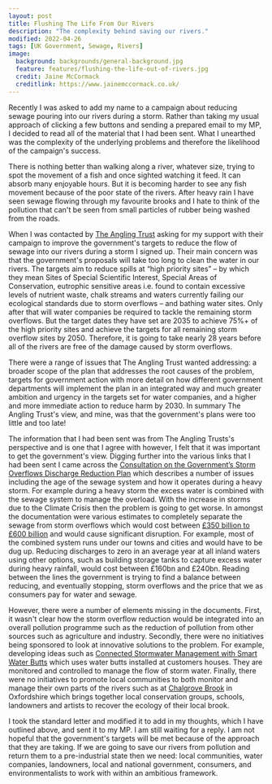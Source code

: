```yaml
---
layout: post
title: Flushing The Life From Our Rivers
description: "The complexity behind saving our rivers."
modified: 2022-04-26
tags: [UK Government, Sewage, Rivers]
image:
  background: backgrounds/general-background.jpg
  feature: features/flushing-the-life-out-of-rivers.jpg
  credit: Jaine McCormack
  creditlink: https://www.jainemccormack.co.uk/
---
```


Recently I was asked to add my name to a campaign about reducing sewage pouring into our rivers during a storm. Rather than taking my usual approach of clicking a few buttons and sending a prepared email to my MP, I decided to read all of the material that I had been sent. What I unearthed was the complexity of the underlying problems and therefore the likelihood of the campaign's success.

There is nothing better than walking along a river, whatever size, trying to spot the movement of a fish and once sighted watching it feed. It can absorb many enjoyable hours.  But it is becoming harder to see any fish movement because of the poor state of the rivers.  After heavy rain I have seen sewage flowing through my favourite brooks and I hate to think of the pollution that can't be seen from small particles of rubber being washed from the roads.

When I was contacted by [The Angling Trust](https://anglingtrust.net/) asking for my support with their campaign to improve the government's targets to reduce the flow of sewage into our rivers during a storm I signed up. Their main concern was that the government's proposals  will take too long to clean the water in our rivers. The targets aim to reduce spills at “high priority sites”  – by which they mean Sites of Special Scientific Interest, Special Areas of Conservation, eutrophic sensitive areas i.e. found to contain excessive levels of nutrient waste, chalk streams and waters currently failing our ecological standards due to storm overflows – and bathing water sites. Only after that will water companies be required to tackle the remaining storm overflows. But the target dates they have set are 2035 to achieve 75%+ of the high priority sites and achieve the targets for all remaining storm overflow sites by 2050. Therefore, it is going to take nearly 28 years before all of the rivers are free of the damage caused by storm overflows.

There were a range of issues that The Angling Trust wanted addressing: a broader scope of the plan that addresses the root causes of the problem, targets for government action with more detail on how different government departments will implement the plan in an integrated way and much greater ambition and urgency in the targets set for water companies, and a higher and more immediate action to reduce harm by 2030.  In summary The Angling Trust's view, and mine, was that the government's plans were too little and too late!

The information that I had been sent was from The Angling Trusts's perspective and is one that I agree with however, I felt that it was important to get the government's view. Digging further into the various links that I had been sent I came across the [Consultation on the Government’s Storm Overflows Discharge Reduction Plan](https://consult.defra.gov.uk/water-industry/storm-overflows-discharge-reduction-plan/supporting_documents/Final%20Consultation%20Document%20PDF.pdf) which describes a number of issues including the age of the sewage system and how it operates during a heavy storm. For example during a heavy storm the excess water is combined with the sewage system to manage the overload. With the increase in storms due to the Climate Crisis then the problem is going to get worse. In amongst the documentation were various estimates to completely separate the sewage from storm overflows which would cost between [£350 billion to £600 billion](https://assets.publishing.service.gov.uk/government/uploads/system/uploads/attachment_data/file/1030980/storm-overflows-evidence-project.pdf) and would cause significant disruption. For example, most of the combined system runs under our towns and cities and would have to be dug up. Reducing discharges to zero in an average year at all inland waters using other options, such as building storage tanks to capture excess water during heavy rainfall, would cost between £160bn and £240bn. Reading between the lines the government is trying to find a balance between reducing, and eventually stopping, storm overflows and the price that we as consumers pay for water and sewage.

However, there were a number of elements missing in the documents. First, it wasn't clear how the storm overflow reduction would be integrated into an overall pollution programme such as the reduction of pollution from other sources such as agriculture and industry. Secondly, there were no initiatives being sponsored to look at innovative solutions to the problem. For example, developing ideas such as [Connected Stormwater Management with Smart Water Butts](https://www.waterindustryjournal.co.uk/connected-stormwater-management-with-smart-water-butts) which uses water butts installed at customers houses. They are monitored and controlled to manage the flow of storm water. Finally, there were no initiatives to promote local communities to both monitor and manage their own parts of the rivers such as at [Chalgrove Brook](https://thechalgrovebrook.wixsite.com/film) in Oxfordshire which brings together local conservation groups, schools, landowners and artists to recover the ecology of their local brook.

I took the standard letter and modified it to add in my thoughts, which I have outlined above, and sent it to my MP. I am still waiting for a reply. I am not hopeful that the government's targets will be met because of the approach that they are taking. If we are going to save our rivers from pollution and return them to a pre-industrial state then we need: local communities, water companies, landowners, local and national government, consumers, and environmentalists to work with within an ambitious framework.   
